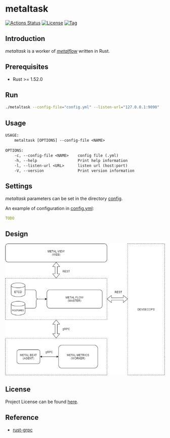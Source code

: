 # metaltask

[![Actions Status](https://github.com/craftslab/metaltask/workflows/CI/badge.svg?branch=master&event=push)](https://github.com/craftslab/metaltask/actions?query=workflow%3ACI)
[![License](https://img.shields.io/github/license/craftslab/metaltask.svg?color=brightgreen)](https://github.com/craftslab/metaltask/blob/master/LICENSE)
[![Tag](https://img.shields.io/github/tag/craftslab/metaltask.svg?color=brightgreen)](https://github.com/craftslab/metaltask/tags)



## Introduction

*metaltask* is a worker of *[metalflow](https://github.com/craftslab/metalflow/)* written in Rust.



## Prerequisites

- Rust >= 1.52.0



## Run

```bash
./metaltask --config-file="config.yml" --listen-url="127.0.0.1:9090"
```



## Usage

```
USAGE:
    metaltask [OPTIONS] --config-file <NAME>

OPTIONS:
    -c, --config-file <NAME>    config file (.yml)
    -h, --help                  Print help information
    -l, --listen-url <URL>      listen url (host:port)
    -V, --version               Print version information
```



## Settings

*metaltask* parameters can be set in the directory [config](https://github.com/craftslab/metaltask/blob/master/src/config).

An example of configuration in [config.yml](https://github.com/craftslab/metaltask/blob/master/src/config/config.yml):

```yaml
TODO
```



## Design

![design](design.png)



## License

Project License can be found [here](LICENSE).



## Reference

- [rust-grpc](https://gist.github.com/craftslab/c1b0e5c7f670d6f42a3623d04fddf8c1)
